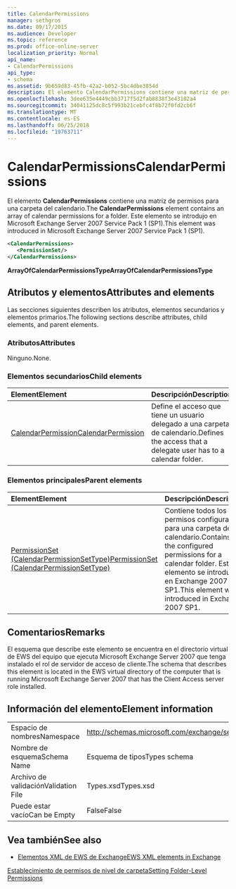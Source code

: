 ```yaml
---
title: CalendarPermissions
manager: sethgros
ms.date: 09/17/2015
ms.audience: Developer
ms.topic: reference
ms.prod: office-online-server
localization_priority: Normal
api_name:
- CalendarPermissions
api_type:
- schema
ms.assetid: 9b659d83-45fb-42a2-b052-5bc4dbe3854d
description: El elemento CalendarPermissions contiene una matriz de permisos para una carpeta del calendario. Este elemento se introdujo en Microsoft Exchange Server 2007 Service Pack 1 (SP1).
ms.openlocfilehash: 3dee635e4449cbb3717f5d2fab8838f3e43102a4
ms.sourcegitcommit: 34041125dc8c5f993b21cebfc4f8b72f0fd2cb6f
ms.translationtype: MT
ms.contentlocale: es-ES
ms.lasthandoff: 06/25/2018
ms.locfileid: "19763711"
---
```

# <a name="calendarpermissions"></a><span data-ttu-id="993dd-104">CalendarPermissions</span><span class="sxs-lookup"><span data-stu-id="993dd-104">CalendarPermissions</span></span>

<span data-ttu-id="993dd-105">El elemento **CalendarPermissions** contiene una matriz de permisos para una carpeta del calendario.</span><span class="sxs-lookup"><span data-stu-id="993dd-105">The **CalendarPermissions** element contains an array of calendar permissions for a folder.</span></span> <span data-ttu-id="993dd-106">Este elemento se introdujo en Microsoft Exchange Server 2007 Service Pack 1 (SP1).</span><span class="sxs-lookup"><span data-stu-id="993dd-106">This element was introduced in Microsoft Exchange Server 2007 Service Pack 1 (SP1).</span></span> 
  
```xml
<CalendarPermissions>
   <PermissionSet/>
</CalendarPermissions>
```

 <span data-ttu-id="993dd-107">**ArrayOfCalendarPermissionsType**</span><span class="sxs-lookup"><span data-stu-id="993dd-107">**ArrayOfCalendarPermissionsType**</span></span>
## <a name="attributes-and-elements"></a><span data-ttu-id="993dd-108">Atributos y elementos</span><span class="sxs-lookup"><span data-stu-id="993dd-108">Attributes and elements</span></span>

<span data-ttu-id="993dd-109">Las secciones siguientes describen los atributos, elementos secundarios y elementos primarios.</span><span class="sxs-lookup"><span data-stu-id="993dd-109">The following sections describe attributes, child elements, and parent elements.</span></span>
  
### <a name="attributes"></a><span data-ttu-id="993dd-110">Atributos</span><span class="sxs-lookup"><span data-stu-id="993dd-110">Attributes</span></span>

<span data-ttu-id="993dd-111">Ninguno.</span><span class="sxs-lookup"><span data-stu-id="993dd-111">None.</span></span>
  
### <a name="child-elements"></a><span data-ttu-id="993dd-112">Elementos secundarios</span><span class="sxs-lookup"><span data-stu-id="993dd-112">Child elements</span></span>

|<span data-ttu-id="993dd-113">**Element**</span><span class="sxs-lookup"><span data-stu-id="993dd-113">**Element**</span></span>|<span data-ttu-id="993dd-114">**Descripción**</span><span class="sxs-lookup"><span data-stu-id="993dd-114">**Description**</span></span>|
|:-----|:-----|
|[<span data-ttu-id="993dd-115">CalendarPermission</span><span class="sxs-lookup"><span data-stu-id="993dd-115">CalendarPermission</span></span>](calendarpermission.md) <br/> |<span data-ttu-id="993dd-116">Define el acceso que tiene un usuario delegado a una carpeta de calendario.</span><span class="sxs-lookup"><span data-stu-id="993dd-116">Defines the access that a delegate user has to a calendar folder.</span></span>  <br/> |
   
### <a name="parent-elements"></a><span data-ttu-id="993dd-117">Elementos principales</span><span class="sxs-lookup"><span data-stu-id="993dd-117">Parent elements</span></span>

|<span data-ttu-id="993dd-118">**Element**</span><span class="sxs-lookup"><span data-stu-id="993dd-118">**Element**</span></span>|<span data-ttu-id="993dd-119">**Descripción**</span><span class="sxs-lookup"><span data-stu-id="993dd-119">**Description**</span></span>|
|:-----|:-----|
|[<span data-ttu-id="993dd-120">PermissionSet (CalendarPermissionSetType)</span><span class="sxs-lookup"><span data-stu-id="993dd-120">PermissionSet (CalendarPermissionSetType)</span></span>](permissionset-calendarpermissionsettype.md) <br/> |<span data-ttu-id="993dd-121">Contiene todos los permisos configurados para una carpeta de calendario.</span><span class="sxs-lookup"><span data-stu-id="993dd-121">Contains all the configured permissions for a calendar folder.</span></span> <span data-ttu-id="993dd-122">Este elemento se introdujo en Exchange 2007 SP1.</span><span class="sxs-lookup"><span data-stu-id="993dd-122">This element was introduced in Exchange 2007 SP1.</span></span>  <br/> |
   
## <a name="remarks"></a><span data-ttu-id="993dd-123">Comentarios</span><span class="sxs-lookup"><span data-stu-id="993dd-123">Remarks</span></span>

<span data-ttu-id="993dd-124">El esquema que describe este elemento se encuentra en el directorio virtual de EWS del equipo que ejecuta Microsoft Exchange Server 2007 que tenga instalado el rol de servidor de acceso de cliente.</span><span class="sxs-lookup"><span data-stu-id="993dd-124">The schema that describes this element is located in the EWS virtual directory of the computer that is running Microsoft Exchange Server 2007 that has the Client Access server role installed.</span></span>
  
## <a name="element-information"></a><span data-ttu-id="993dd-125">Información del elemento</span><span class="sxs-lookup"><span data-stu-id="993dd-125">Element information</span></span>

|||
|:-----|:-----|
|<span data-ttu-id="993dd-126">Espacio de nombres</span><span class="sxs-lookup"><span data-stu-id="993dd-126">Namespace</span></span>  <br/> |http://schemas.microsoft.com/exchange/services/2006/types  <br/> |
|<span data-ttu-id="993dd-127">Nombre de esquema</span><span class="sxs-lookup"><span data-stu-id="993dd-127">Schema Name</span></span>  <br/> |<span data-ttu-id="993dd-128">Esquema de tipos</span><span class="sxs-lookup"><span data-stu-id="993dd-128">Types schema</span></span>  <br/> |
|<span data-ttu-id="993dd-129">Archivo de validación</span><span class="sxs-lookup"><span data-stu-id="993dd-129">Validation File</span></span>  <br/> |<span data-ttu-id="993dd-130">Types.xsd</span><span class="sxs-lookup"><span data-stu-id="993dd-130">Types.xsd</span></span>  <br/> |
|<span data-ttu-id="993dd-131">Puede estar vacío</span><span class="sxs-lookup"><span data-stu-id="993dd-131">Can be Empty</span></span>  <br/> |<span data-ttu-id="993dd-132">False</span><span class="sxs-lookup"><span data-stu-id="993dd-132">False</span></span>  <br/> |
   
## <a name="see-also"></a><span data-ttu-id="993dd-133">Vea también</span><span class="sxs-lookup"><span data-stu-id="993dd-133">See also</span></span>



- [<span data-ttu-id="993dd-134">Elementos XML de EWS de Exchange</span><span class="sxs-lookup"><span data-stu-id="993dd-134">EWS XML elements in Exchange</span></span>](ews-xml-elements-in-exchange.md)


[<span data-ttu-id="993dd-135">Establecimiento de permisos de nivel de carpeta</span><span class="sxs-lookup"><span data-stu-id="993dd-135">Setting Folder-Level Permissions</span></span>](http://msdn.microsoft.com/library/c7530e86-5112-401c-b10a-9c054ae59f07%28Office.15%29.aspx)

